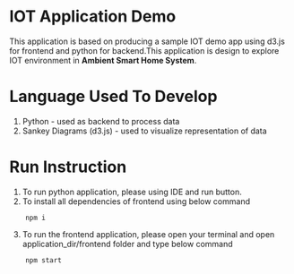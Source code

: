 #  IOT Application Demo
<p float="left">
<span>
This application is based on producing a sample IOT demo app using d3.js for frontend and python for backend.This application is design to explore IOT environment in <b>Ambient Smart Home System</b>.

</span>
</p>

# Language Used To Develop
1. Python - used as backend to process data
2. Sankey Diagrams (d3.js) - used to visualize representation of data

# Run Instruction
1. To run python application, please using IDE and run button.
2. To install all dependencies of frontend using below command
```
    npm i
```
3. To run the frontend application, please open your terminal and open application_dir/frontend folder and type below command
```
    npm start
```
